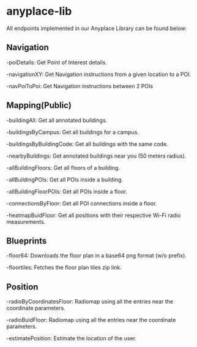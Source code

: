 # anyplace-lib

All endpoints implemented in our Anyplace Library can be found below:

Navigation
----------
-poiDetails: Get Point of Interest details.

-navigationXY: Get Navigation instructions from a given	location to a POI.

-navPoiToPoi: Get Navigation instructions between 2	POIs

Mapping(Public)
---------------
-buildingAll: Get all annotated buildings.

-buildingsByCampus: Get all buildings for a campus.

-buildingsByBuildingCode: Get all buildings with the same code.

-nearbyBuildings: Get annotated buildings near you (50 meters radius).

-allBuildingFloors: Get all floors of a building.

-allBuildingPOIs: Get all POIs inside a building.

-allBuildingFloorPOIs: Get all POIs inside a floor.

-connectionsByFloor: Get all POI connections inside a floor.

-heatmapBuidFloor: Get all positions with their respective Wi-Fi radio measurements.

Blueprints
----------
-floor64: Downloads the floor plan in a base64 png format (w/o prefix).

-floortiles: Fetches the floor plan tiles zip link.

Position
--------
-radioByCoordinatesFloor: Radiomap using all the entries near the coordinate parameters.

-radioBuidFloor: Radiomap using all the entries near the coordinate parameters.

-estimatePosition: Estimate the location of the user. 
